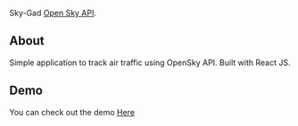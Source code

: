 Sky-Gad [Open Sky API](https://opensky-network.org/apidoc/rest.html).

## About

Simple application to track air traffic using OpenSky API. Built with React JS.

## Demo

You can check out the demo [Here](https://skygad.netlify.com/)

